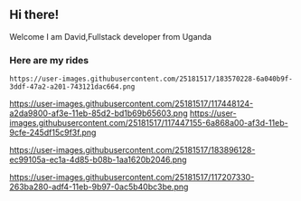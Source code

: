 ## Hi there!
Welcome I am David,Fullstack developer from Uganda 

### Here are my rides
	https://user-images.githubusercontent.com/25181517/183570228-6a040b9f-3ddf-47a2-a201-743121dac664.png
  https://user-images.githubusercontent.com/25181517/117448124-a2da9800-af3e-11eb-85d2-bd1b69b65603.png
  https://user-images.githubusercontent.com/25181517/117447155-6a868a00-af3d-11eb-9cfe-245df15c9f3f.png
  
  https://user-images.githubusercontent.com/25181517/183896128-ec99105a-ec1a-4d85-b08b-1aa1620b2046.png
  
  https://user-images.githubusercontent.com/25181517/117207330-263ba280-adf4-11eb-9b97-0ac5b40bc3be.png
  
<!--
**Katended/Katended** is a ✨ _special_ ✨ repository because its `README.md` (this file) appears on your GitHub profile.

Here are some ideas to get you started:

- 🔭 I’m currently working on ...
- 🌱 I’m currently learning ...
- 👯 I’m looking to collaborate on ...
- 🤔 I’m looking for help with ...
- 💬 Ask me about ...
- 📫 How to reach me: ...
- 😄 Pronouns: ...
- ⚡ Fun fact: ...
-->
